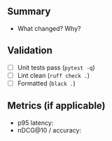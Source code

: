 ## Summary
- What changed? Why?

## Validation
- [ ] Unit tests pass (`pytest -q`)
- [ ] Lint clean (`ruff check .`)
- [ ] Formatted (`black .`)

## Metrics (if applicable)
- p95 latency:
- nDCG@10 / accuracy:
